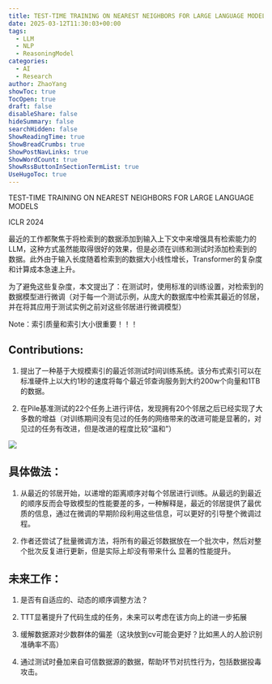 ```yaml
---
title: TEST-TIME TRAINING ON NEAREST NEIGHBORS FOR LARGE LANGUAGE MODELS
date: 2025-03-12T11:30:03+00:00
tags:
  - LLM
  - NLP
  - ReasoningModel
categories:
  - AI
  - Research
author: ZhaoYang
showToc: true
TocOpen: true
draft: false
disableShare: false
hideSummary: false
searchHidden: false
ShowReadingTime: true
ShowBreadCrumbs: true
ShowPostNavLinks: true
ShowWordCount: true
ShowRssButtonInSectionTermList: true
UseHugoToc: true
---
```



TEST-TIME TRAINING ON NEAREST NEIGHBORS FOR LARGE LANGUAGE MODELS

ICLR 2024

最近的工作都聚焦于将检索到的数据添加到输入上下文中来增强具有检索能力的LLM，这种方式虽然能取得很好的效果，但是必须在训练和测试时添加检索到的数据。此外由于输入长度随着检索到的数据大小线性增长，Transformer的复杂度和计算成本急速上升。

为了避免这些复杂度，本文提出了：在测试时，使用标准的训练设置，对检索到的数据模型进行微调（对于每一个测试示例，从庞大的数据库中检索其最近的邻居，并在将其应用于测试实例之前对这些邻居进行微调模型）

Note：索引质量和索引大小很重要！！！

## Contributions:

1. 提出了一种基于大规模索引的最近邻测试时间训练系统。该分布式索引可以在标准硬件上以大约1秒的速度将每个最近邻查询服务到大约200w个向量和1TB的数据。
    
2. 在Pile基准测试的22个任务上进行评估，发现拥有20个邻居之后已经实现了大多数的增益（对训练期间没有见过的任务的网络带来的改进可能是显著的，对见过的任务有改进，但是改进的程度比较“温和”）
    

![](https://dppemvhuzp.feishu.cn/space/api/box/stream/download/asynccode/?code=ZDBhY2ZiMWIzNzE0ZDZmZWIwMjgzMGE2YWY0OTk5YTNfZmRXb1RLZG1OY2JDQXd1cnF0YlIzYjZWR0xETVdjS0NfVG9rZW46Q0N4dGJNb3NKb0RJaVR4RFhkUGM5OEJ5bnZkXzE3NDg3NTkzNzQ6MTc0ODc2Mjk3NF9WNA)

## 具体做法：

1. 从最近的邻居开始，以递增的距离顺序对每个邻居进行训练。从最远的到最近的顺序反而会导致模型的性能要差的多，一种解释是，最近的邻居提供了最优质的信息，通过在微调的早期阶段利用这些信息，可以更好的引导整个微调过程。
    
2. 作者还尝试了批量微调方法，将所有的最近邻数据放在一个批次中，然后对整个批次反复进行更新，但是实际上却没有带来什么 显著的性能提升。
    

  

## 未来工作：

1. 是否有自适应的、动态的顺序调整方法？
    
2. TTT显著提升了代码生成的任务，未来可以考虑在该方向上的进一步拓展
    
3. 缓解数据源对少数群体的偏差（这块放到cv可能会更好？比如黑人的人脸识别准确率不高）
    
4. 通过测试时叠加来自可信数据源的数据，帮助环节对抗性行为，包括数据投毒攻击。